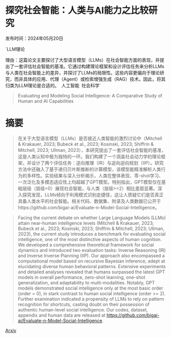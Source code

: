 # 探究社会智能：人类与AI能力之比较研究

发布时间：2024年05月20日

`LLM理论

理由：这篇论文主要探讨了大型语言模型（LLMs）在社会智能方面的表现，并提出了一套评估社会智能的基准。它通过构建理论框架和设计评估任务来分析LLMs与人类在社会智能上的差异，并探讨了LLMs的局限性。这些内容更偏向于理论研究，而非具体的应用、代理（Agent）或检索增强生成（RAG）技术。因此，将其归类为LLM理论是合适的。` `人工智能` `社会科学`

> Evaluating and Modeling Social Intelligence: A Comparative Study of Human and AI Capabilities

# 摘要

> 在关于大型语言模型（LLMs）是否接近人类智能的激烈讨论中（Mitchell & Krakauer, 2023; Bubeck et al., 2023; Kosinski, 2023; Shiffrin & Mitchell, 2023; Ullman, 2023），本研究提出了一套评估社会智能的基准，这是人类认知中极为独特的一环。我们构建了一个涵盖社会动力学的理论框架，并设计了两个评估任务：逆向推理（IR）与逆向逆向规划（IIP）。研究方法中还融入了基于递归贝叶斯推断的计算模型，该模型能精准解析人类行为的多样性。实验结果与深入分析揭示，人类在整体表现、零-shot学习、一次泛化及多模态适应性上均超越了GPT模型。特别指出，GPT模型仅在基础层级（层级=0）展现社会智能，与人类（层级>=2）相比差距显著。深入探究发现，LLMs倾向于利用模式识别走捷径，这让人质疑它们是否真正具备人类水平的社会智能。相关代码、数据集、附录及人类数据已公开于https://github.com/bigai-ai/Evaluate-n-Model-Social-Intelligence。

> Facing the current debate on whether Large Language Models (LLMs) attain near-human intelligence levels (Mitchell & Krakauer, 2023; Bubeck et al., 2023; Kosinski, 2023; Shiffrin & Mitchell, 2023; Ullman, 2023), the current study introduces a benchmark for evaluating social intelligence, one of the most distinctive aspects of human cognition. We developed a comprehensive theoretical framework for social dynamics and introduced two evaluation tasks: Inverse Reasoning (IR) and Inverse Inverse Planning (IIP). Our approach also encompassed a computational model based on recursive Bayesian inference, adept at elucidating diverse human behavioral patterns. Extensive experiments and detailed analyses revealed that humans surpassed the latest GPT models in overall performance, zero-shot learning, one-shot generalization, and adaptability to multi-modalities. Notably, GPT models demonstrated social intelligence only at the most basic order (order = 0), in stark contrast to human social intelligence (order >= 2). Further examination indicated a propensity of LLMs to rely on pattern recognition for shortcuts, casting doubt on their possession of authentic human-level social intelligence. Our codes, dataset, appendix and human data are released at https://github.com/bigai-ai/Evaluate-n-Model-Social-Intelligence.

[Arxiv](https://arxiv.org/abs/2405.11841)